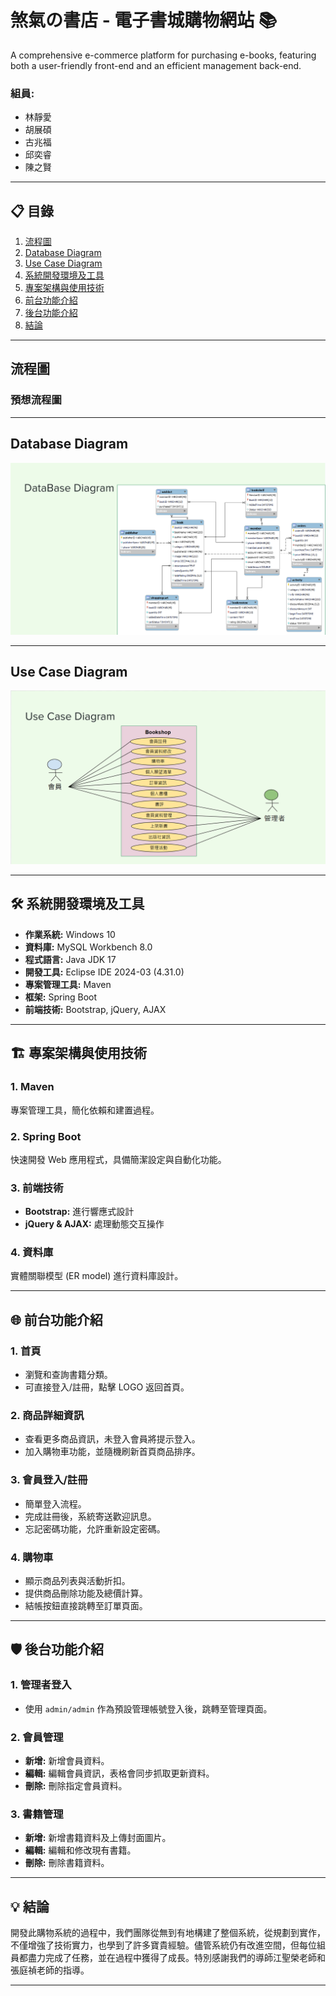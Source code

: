 # 煞氣の書店 - 電子書城購物網站 📚

A comprehensive e-commerce platform for purchasing e-books, featuring both a user-friendly front-end and an efficient management back-end.

### 組員:
- 林靜愛
- 胡展碩
- 古兆福
- 邱奕睿
- 陳之賢

---

## 📋 目錄

1. [流程圖](#流程圖)
2. [Database Diagram](#database-diagram)
3. [Use Case Diagram](#use-case-diagram)
4. [系統開發環境及工具](#系統開發環境及工具)
5. [專案架構與使用技術](#專案架構與使用技術)
6. [前台功能介紹](#前台功能介紹)
7. [後台功能介紹](#後台功能介紹)
8. [結論](#結論)

---

## 流程圖

### 預想流程圖


---

## Database Diagram

![Database Diagram](./images/database_diagram.png)

---

## Use Case Diagram

![Use Case Diagram](./images/use_case_diagram.png)

---

## 🛠 系統開發環境及工具

- **作業系統:** Windows 10
- **資料庫:** MySQL Workbench 8.0
- **程式語言:** Java JDK 17
- **開發工具:** Eclipse IDE 2024-03 (4.31.0)
- **專案管理工具:** Maven
- **框架:** Spring Boot
- **前端技術:** Bootstrap, jQuery, AJAX

---

## 🏗 專案架構與使用技術

### 1. **Maven**  
專案管理工具，簡化依賴和建置過程。

### 2. **Spring Boot**  
快速開發 Web 應用程式，具備簡潔設定與自動化功能。

### 3. **前端技術**
- **Bootstrap:** 進行響應式設計
- **jQuery & AJAX:** 處理動態交互操作

### 4. **資料庫**
實體關聯模型 (ER model) 進行資料庫設計。

---

## 🌐 前台功能介紹

### 1. **首頁**
- 瀏覽和查詢書籍分類。
- 可直接登入/註冊，點擊 LOGO 返回首頁。

### 2. **商品詳細資訊**
- 查看更多商品資訊，未登入會員將提示登入。
- 加入購物車功能，並隨機刷新首頁商品排序。

### 3. **會員登入/註冊**
- 簡單登入流程。
- 完成註冊後，系統寄送歡迎訊息。
- 忘記密碼功能，允許重新設定密碼。

### 4. **購物車**
- 顯示商品列表與活動折扣。
- 提供商品刪除功能及總價計算。
- 結帳按鈕直接跳轉至訂單頁面。

---

## 🛡 後台功能介紹

### 1. **管理者登入**
- 使用 `admin/admin` 作為預設管理帳號登入後，跳轉至管理頁面。

### 2. **會員管理**
- **新增:** 新增會員資料。
- **編輯:** 編輯會員資訊，表格會同步抓取更新資料。
- **刪除:** 刪除指定會員資料。

### 3. **書籍管理**
- **新增:** 新增書籍資料及上傳封面圖片。
- **編輯:** 編輯和修改現有書籍。
- **刪除:** 刪除書籍資料。

---

## 💡 結論

開發此購物系統的過程中，我們團隊從無到有地構建了整個系統，從規劃到實作，不僅增強了技術實力，也學到了許多寶貴經驗。儘管系統仍有改進空間，但每位組員都盡力完成了任務，並在過程中獲得了成長。特別感謝我們的導師江聖榮老師和張庭禎老師的指導。

---


